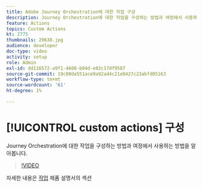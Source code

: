 ```yaml
---
title: Adobe Journey Orchestration에 대한 작업 구성
description: Journey Orchestration에 대한 작업을 구성하는 방법과 여정에서 사용하는 방법을 알아봅니다.
feature: Actions
topics: Custom Actions
kt: 2775
thumbnails: 29638.jpg
audience: developer
doc-type: video
activity: setup
role: Admin
exl-id: dd116572-a9f1-4608-b04d-e02c17df9587
source-git-commit: 19c80da551ace9a92ad4c21e8427c23abfd05163
workflow-type: tm+mt
source-wordcount: '61'
ht-degree: 1%

---
```


# [!UICONTROL custom actions] 구성

Journey Orchestration에 대한 작업을 구성하는 방법과 여정에서 사용하는 방법을 알아봅니다.

>[!VIDEO](https://video.tv.adobe.com/v/29638?quality=12)

자세한 내용은 [작업](https://experienceleague.adobe.com/docs/journeys/using/action-journeys/action.html?lang=en) 제품 설명서의 섹션
